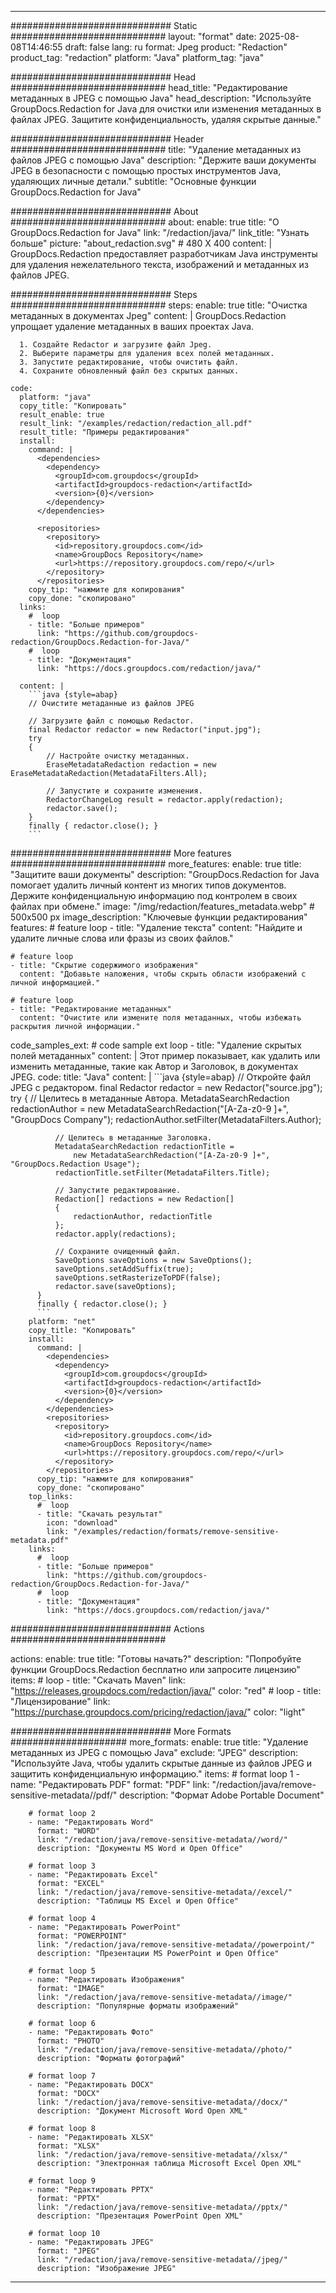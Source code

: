 
---
############################# Static ############################
layout: "format"
date:  2025-08-08T14:46:55
draft: false
lang: ru
format: Jpeg
product: "Redaction"
product_tag: "redaction"
platform: "Java"
platform_tag: "java"

############################# Head ############################
head_title: "Редактирование метаданных в JPEG с помощью Java"
head_description: "Используйте GroupDocs.Redaction for Java для очистки или изменения метаданных в файлах JPEG. Защитите конфиденциальность, удаляя скрытые данные."

############################# Header ############################
title: "Удаление метаданных из файлов JPEG с помощью Java" 
description: "Держите ваши документы JPEG в безопасности с помощью простых инструментов Java, удаляющих личные детали."
subtitle: "Основные функции GroupDocs.Redaction for Java" 

############################# About ############################
about:
    enable: true
    title: "О GroupDocs.Redaction for Java"
    link: "/redaction/java/"
    link_title: "Узнать больше"
    picture: "about_redaction.svg" # 480 X 400
    content: |
       GroupDocs.Redaction предоставляет разработчикам Java инструменты для удаления нежелательного текста, изображений и метаданных из файлов JPEG.

############################# Steps ############################
steps:
    enable: true
    title: "Очистка метаданных в документах Jpeg"
    content: |
      GroupDocs.Redaction упрощает удаление метаданных в ваших проектах Java.
      
      1. Создайте Redactor и загрузите файл Jpeg.
      2. Выберите параметры для удаления всех полей метаданных.
      3. Запустите редактирование, чтобы очистить файл.
      4. Сохраните обновленный файл без скрытых данных.
   
    code:
      platform: "java"
      copy_title: "Копировать"
      result_enable: true
      result_link: "/examples/redaction/redaction_all.pdf"
      result_title: "Примеры редактирования"
      install:
        command: |
          <dependencies>
            <dependency>
              <groupId>com.groupdocs</groupId>
              <artifactId>groupdocs-redaction</artifactId>
              <version>{0}</version>
            </dependency>
          </dependencies>

          <repositories>
            <repository>
              <id>repository.groupdocs.com</id>
              <name>GroupDocs Repository</name>
              <url>https://repository.groupdocs.com/repo/</url>
            </repository>
          </repositories>
        copy_tip: "нажмите для копирования"
        copy_done: "скопировано"
      links:
        #  loop
        - title: "Больше примеров"
          link: "https://github.com/groupdocs-redaction/GroupDocs.Redaction-for-Java/"
        #  loop
        - title: "Документация"
          link: "https://docs.groupdocs.com/redaction/java/"
          
      content: |
        ```java {style=abap}
        // Очистите метаданные из файлов JPEG

        // Загрузите файл с помощью Redactor.
        final Redactor redactor = new Redactor("input.jpg");
        try
        {
            // Настройте очистку метаданных.
            EraseMetadataRedaction redaction = new EraseMetadataRedaction(MetadataFilters.All);

            // Запустите и сохраните изменения.
            RedactorChangeLog result = redactor.apply(redaction);
            redactor.save();
        }
        finally { redactor.close(); }
        ```            


############################# More features ############################
more_features:
  enable: true
  title: "Защитите ваши документы"
  description: "GroupDocs.Redaction for Java помогает удалить личный контент из многих типов документов. Держите конфиденциальную информацию под контролем в своих файлах при обмене."
  image: "/img/redaction/features_metadata.webp" # 500x500 px
  image_description: "Ключевые функции редактирования"
  features:
    # feature loop
    - title: "Удаление текста"
      content: "Найдите и удалите личные слова или фразы из своих файлов."

    # feature loop
    - title: "Скрытие содержимого изображения"
      content: "Добавьте наложения, чтобы скрыть области изображений с личной информацией."

    # feature loop
    - title: "Редактирование метаданных"
      content: "Очистите или измените поля метаданных, чтобы избежать раскрытия личной информации."
      
  code_samples_ext:
    # code sample ext loop
    - title: "Удаление скрытых полей метаданных"
      content: |
        Этот пример показывает, как удалить или изменить метаданные, такие как Автор и Заголовок, в документах JPEG.
      code:
        title: "Java"
        content: |
          ```java {style=abap}
          //  Откройте файл JPEG с редактором.
          final Redactor redactor = new Redactor("source.jpg");
          try
          {
              // Целитесь в метаданные Автора.
              MetadataSearchRedaction redactionAuthor = 
                  new MetadataSearchRedaction("[A-Za-z0-9 ]+", "GroupDocs Company");
              redactionAuthor.setFilter(MetadataFilters.Author);

              // Целитесь в метаданные Заголовка.
              MetadataSearchRedaction redactionTitle = 
                  new MetadataSearchRedaction("[A-Za-z0-9 ]+", "GroupDocs.Redaction Usage");
              redactionTitle.setFilter(MetadataFilters.Title);

              // Запустите редактирование.
              Redaction[] redactions = new Redaction[]
              {
                  redactionAuthor, redactionTitle
              };
              redactor.apply(redactions);

              // Сохраните очищенный файл.
              SaveOptions saveOptions = new SaveOptions();
              saveOptions.setAddSuffix(true);
              saveOptions.setRasterizeToPDF(false);
              redactor.save(saveOptions);
          }
          finally { redactor.close(); }
          ```
        platform: "net"
        copy_title: "Копировать"
        install:
          command: |
            <dependencies>
              <dependency>
                <groupId>com.groupdocs</groupId>
                <artifactId>groupdocs-redaction</artifactId>
                <version>{0}</version>
              </dependency>
            </dependencies>
            <repositories>
              <repository>
                <id>repository.groupdocs.com</id>
                <name>GroupDocs Repository</name>
                <url>https://repository.groupdocs.com/repo/</url>
              </repository>
            </repositories>
          copy_tip: "нажмите для копирования"
          copy_done: "скопировано"
        top_links:
          #  loop
          - title: "Скачать результат"
            icon: "download"
            link: "/examples/redaction/formats/remove-sensitive-metadata.pdf"
        links:
          #  loop
          - title: "Больше примеров"
            link: "https://github.com/groupdocs-redaction/GroupDocs.Redaction-for-Java/"
          #  loop
          - title: "Документация"
            link: "https://docs.groupdocs.com/redaction/java/"


############################# Actions ############################

actions:
  enable: true
  title: "Готовы начать?"
  description: "Попробуйте функции GroupDocs.Redaction бесплатно или запросите лицензию"
  items:
    #  loop
    - title: "Скачать Maven"
      link: "https://releases.groupdocs.com/redaction/java/"
      color: "red"
        #  loop
    - title: "Лицензирование"
      link: "https://purchase.groupdocs.com/pricing/redaction/java/"
      color: "light"


############################# More Formats #####################
more_formats:
    enable: true
    title: "Удаление метаданных из JPEG с помощью Java"
    exclude: "JPEG"
    description: "Используйте Java, чтобы удалить скрытые данные из файлов JPEG и защитить конфиденциальную информацию."
    items: 
        # format loop 1
        - name: "Редактировать PDF"
          format: "PDF"
          link: "/redaction/java/remove-sensitive-metadata//pdf/"
          description: "Формат Adobe Portable Document"

        # format loop 2
        - name: "Редактировать Word"
          format: "WORD"
          link: "/redaction/java/remove-sensitive-metadata//word/"
          description: "Документы MS Word и Open Office"
          
        # format loop 3
        - name: "Редактировать Excel"
          format: "EXCEL"
          link: "/redaction/java/remove-sensitive-metadata//excel/"
          description: "Таблицы MS Excel и Open Office"

        # format loop 4
        - name: "Редактировать PowerPoint"
          format: "POWERPOINT"
          link: "/redaction/java/remove-sensitive-metadata//powerpoint/"
          description: "Презентации MS PowerPoint и Open Office"

        # format loop 5
        - name: "Редактировать Изображения"
          format: "IMAGE"
          link: "/redaction/java/remove-sensitive-metadata//image/"
          description: "Популярные форматы изображений"

        # format loop 6
        - name: "Редактировать Фото"
          format: "PHOTO"
          link: "/redaction/java/remove-sensitive-metadata//photo/"
          description: "Форматы фотографий"

        # format loop 7
        - name: "Редактировать DOCX"
          format: "DOCX"
          link: "/redaction/java/remove-sensitive-metadata//docx/"
          description: "Документ Microsoft Word Open XML"
          
        # format loop 8
        - name: "Редактировать XLSX"
          format: "XLSX"
          link: "/redaction/java/remove-sensitive-metadata//xlsx/"
          description: "Электронная таблица Microsoft Excel Open XML"
          
        # format loop 9
        - name: "Редактировать PPTX"
          format: "PPTX"
          link: "/redaction/java/remove-sensitive-metadata//pptx/"
          description: "Презентация PowerPoint Open XML"

        # format loop 10
        - name: "Редактировать JPEG"
          format: "JPEG"
          link: "/redaction/java/remove-sensitive-metadata//jpeg/"
          description: "Изображение JPEG"


---